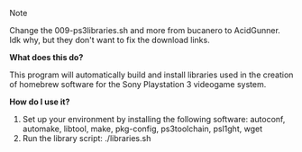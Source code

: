 > [!NOTE]
> Change the 009-ps3libraries.sh and more from bucanero to AcidGunner.  
> Idk why, but they don't want to fix the download links.

**What does this do?**

This program will automatically build and install libraries used in the creation of homebrew software for the Sony Playstation 3 videogame system.

**How do I use it?**

1) Set up your environment by installing the following software:
autoconf, automake, libtool, make, pkg-config, ps3toolchain, psl1ght, wget
2) Run the library script:
./libraries.sh
